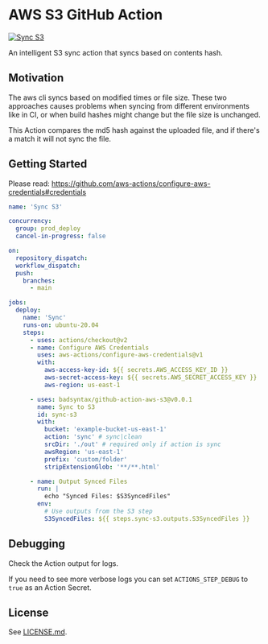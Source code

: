 # AWS S3 GitHub Action

[![Sync S3](https://github.com/badsyntax/github-action-aws-s3/actions/workflows/sync-s3.yml/badge.svg)](https://github.com/badsyntax/github-action-aws-s3/actions/workflows/sync-s3.yml)

An intelligent S3 sync action that syncs based on contents hash.

## Motivation

The aws cli syncs based on modified times or file size. These two approaches causes problems when syncing from different environments like in CI, or when build hashes might change but the file size is unchanged.

This Action compares the md5 hash against the uploaded file, and if there's a match it will not sync the file.

## Getting Started

Please read: <https://github.com/aws-actions/configure-aws-credentials#credentials>

```yml
name: 'Sync S3'

concurrency:
  group: prod_deploy
  cancel-in-progress: false

on:
  repository_dispatch:
  workflow_dispatch:
  push:
    branches:
      - main

jobs:
  deploy:
    name: 'Sync'
    runs-on: ubuntu-20.04
    steps:
      - uses: actions/checkout@v2
      - name: Configure AWS Credentials
        uses: aws-actions/configure-aws-credentials@v1
        with:
          aws-access-key-id: ${{ secrets.AWS_ACCESS_KEY_ID }}
          aws-secret-access-key: ${{ secrets.AWS_SECRET_ACCESS_KEY }}
          aws-region: us-east-1

      - uses: badsyntax/github-action-aws-s3@v0.0.1
        name: Sync to S3
        id: sync-s3
        with:
          bucket: 'example-bucket-us-east-1'
          action: 'sync' # sync|clean
          srcDir: './out' # required only if action is sync
          awsRegion: 'us-east-1'
          prefix: 'custom/folder'
          stripExtensionGlob: '**/**.html'

      - name: Output Synced Files
        run: |
          echo "Synced Files: $S3SyncedFiles"
        env:
          # Use outputs from the S3 step
          S3SyncedFiles: ${{ steps.sync-s3.outputs.S3SyncedFiles }}
```

## Debugging

Check the Action output for logs.

If you need to see more verbose logs you can set `ACTIONS_STEP_DEBUG` to `true` as an Action Secret.

## License

See [LICENSE.md](./LICENSE.md).
